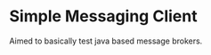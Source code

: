 Simple Messaging Client
=======================
Aimed to basically test java based message brokers.
